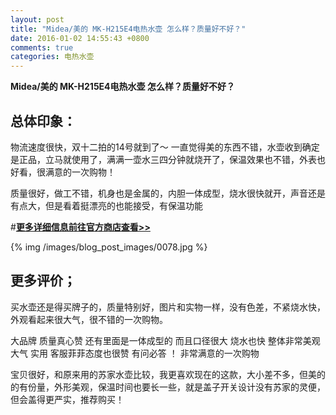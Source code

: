 ```yaml
---
layout: post
title: "Midea/美的 MK-H215E4电热水壶 怎么样？质量好不好？"
date: 2016-01-02 14:55:43 +0800
comments: true
categories: 电热水壶
---
```


**Midea/美的 MK-H215E4电热水壶 怎么样？质量好不好？**

## 总体印象：

物流速度很快，双十二拍的14号就到了～ 一直觉得美的东西不错，水壶收到确定是正品，立马就使用了，满满一壶水三四分钟就烧开了，保温效果也不错，外表也好看，很满意的一次购物！

质量很好，做工不错，机身也是金属的，内胆一体成型，烧水很快就开，声音还是有点大，但是看着挺漂亮的也能接受，有保温功能

#[**更多详细信息前往官方商店查看>>**](http://redirect.simba.taobao.com/rd?w=unionnojs&f=http%3A%2F%2Fai.taobao.com%2Fauction%2Fedetail.htm%3Fe%3DEnUiXAUN%252BFYjmraEDZVrLjGxkfPD%252BdcGtRYUMqm8%252FiGLltG5xFicOdXrTUTgh9sMDPIwxrc30rgx5xFFx04TddwPqZtsoXfgqLKJiCwc7I6msqdEeVczj3nayBoLCgTwXiecsi3INrfcqO1us80nOQ%253D%253D%26ptype%3D100010%26from%3Dbasic&k=5ccfdb950740ca16&c=un&b=alimm_0&p=mm_109581374_12296429_46532450)

<!--More-->

{% img /images/blog_post_images/0078.jpg %}

## 更多评价；

买水壶还是得买牌子的，质量特别好，图片和实物一样，没有色差，不紧烧水快，外观看起来很大气，很不错的一次购物。

大品牌 质量真心赞 还有里面是一体成型的 而且口径很大 烧水也快 整体非常美观 大气 实用 客服菲菲态度也很赞 有问必答 ！ 非常满意的一次购物

宝贝很好，和原来用的苏家水壶比较，我更喜欢现在的这款，大小差不多，但美的的有份量，外形美观，保温时间也要长一些，就是盖子开关设计没有苏家的灵便，但会盖得更严实，推荐购买！